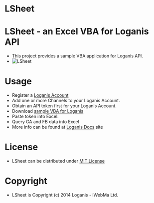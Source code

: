 LSheet
======

# LSheet - an Excel VBA for Loganis API

* This project provides a sample VBA application for Loganis API.
* ![LSheet](http://docs.loganis.com/assets/images/LSheet.jpg "LSheet")

# Usage

* Register a [Loganis Account](https://ldash.loganis.com)
* Add one or more Channels to your Loganis Account.
* Obtain an API token first for your Loganis Account.
* Download [sample VBA for Loganis](https://github.com/loganis/LSheet/raw/master/LSheet_v0.1.xlsm)
* Paste token into Excel.
* Query GA and FB data into Excel
* More info can be found at [Loganis Docs](http://docs.loganis.com) site

# License

* LSheet can be distributed under [MIT License](https://raw.githubusercontent.com/loganis/LSheet/master/LICENSE)

# Copyright

* LSheet is Copyright (c) 2014 Loganis - iWebMa Ltd.
